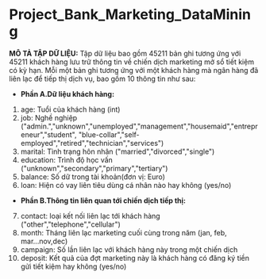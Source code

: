 ﻿# Project_Bank_Marketing_DataMining

**MÔ TẢ TẬP DỮ LIỆU:**
Tập dữ liệu bao gồm 45211 bản ghi tương ứng với 45211 khách hàng lưu trữ thông tin về chiến dịch marketing mở sổ tiết kiệm có kỳ hạn. Mỗi một bản ghi tương ứng với một khách hàng mà ngân hàng đã liên lạc để tiếp thị dịch vụ, bao gồm 10 thông tin như sau:
* **Phần A.Dữ liệu khách hàng:**
1. age: Tuổi của khách hàng (int)
2. job: Nghề nghiệp ("admin.","unknown","unemployed","management","housemaid","entrepreneur","student", "blue-collar","self-employed","retired","technician","services")
3. marital: Tình trạng hôn nhân ("married","divorced","single")
4. education: Trình độ học vấn ("unknown","secondary","primary","tertiary")
5. balance: Số dữ trong tài khoản(đơn vị: Euro)
6. loan: Hiện có vay liên tiêu dùng cá nhân nào hay không (yes/no)

* **Phần B.Thông tin liên quan tới chiến dịch tiếp thị:**
7. contact: loại kết nối liên lạc tới khách hàng ("other","telephone","cellular")
8. month: Tháng liên lạc marketing cuối cùng trong năm (jan, feb, mar...nov,dec)
9. campaign: Số lần liên lạc với khách hàng này trong một chiến dịch
10. deposit: Kết quả của đợt marketing này là khách hàng có đăng ký tiền gửi tiết kiệm hay không (yes/no)
